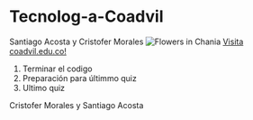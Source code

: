# Tecnolog-a-Coadvil
Santiago Acosta y Cristofer Morales
<img src="img_chania.jpg" alt="Flowers in Chania">
<a href="https://www.coadvil.edu.co/">Visita coadvil.edu.co!</a>
<ol>
<li>Terminar el codigo</li>
<li>Preparación para últimmo quiz</li>
<li>Ultimo quiz</li>
</ol>
<footer>Cristofer Morales y Santiago Acosta